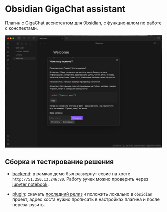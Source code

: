 # Obsidian GigaChat assistant

Плагин с GigaChat ассистентом для Obsidian, с функционалом по работе с конспектами.

![](plugin/_assets/obsidian-gigachat-chat.png)

## Сборка и тестирование решения

- [backend](backend/README.md): в рамках демо был развернут севис на хосте `http://51.250.13.246:80`. Работу ручек можно проверить через [jupyter notebook](backend/jupyter/backend-api.ipynb).

- [plugin](plugin/README.md): скачать [последний релиз](https://github.com/mmeshok/obsidian-gigachat/releases) и положить локально в `obsidian` проект, адрес хоста нужно прописать в настройках плагина и после перезагрузить.
